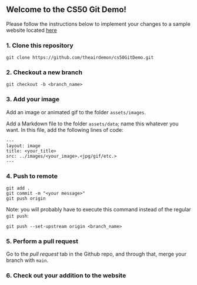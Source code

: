 ## Welcome to the CS50 Git Demo!

Please follow the instructions below to implement your changes to a sample website located [here](https://cs50-summer-2021.github.io/cs50GitDemo/)

### 1. Clone this repository

```
git clone https://github.com/theairdemon/cs50GitDemo.git
```

### 2. Checkout a new branch

```
git checkout -b <branch_name>
```

### 3. Add your image

Add an image or animated gif to the folder `assets/images`.

Add a Markdown file to the folder `assets/data`; name this whatever you want. In this file, add the following lines of code:

```
---
layout: image
title: <your_title>
src: ../images/<your_image>.<jpg/gif/etc.>
---
```

### 4. Push to remote

```
git add .
git commit -m "<your message>"
git push origin
```

Note: you will probably have to execute this command instead of the regular `git push`:
```
git push --set-upstream origin <branch_name>
```

### 5. Perform a pull request

Go to the _pull request_ tab in the Github repo, and through that, merge your branch with `main`.

### 6. Check out your addition to the website
